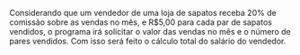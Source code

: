 Considerando que um vendedor de uma loja de sapatos receba 20% de comissão sobre as vendas no mês, e R$5,00 para cada par de sapatos vendidos, o programa irá solicitar o valor das vendas no mês e o número de pares vendidos. Com isso será feito o cálculo total do salário do vendedor.